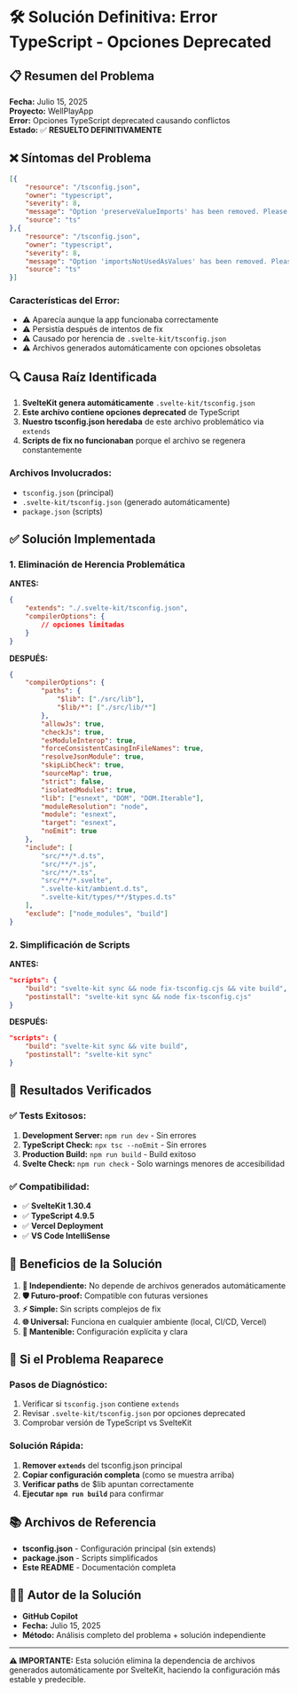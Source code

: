 # 🛠️ Solución Definitiva: Error TypeScript - Opciones Deprecated

## 📋 **Resumen del Problema**

**Fecha:** Julio 15, 2025  
**Proyecto:** WellPlayApp  
**Error:** Opciones TypeScript deprecated causando conflictos  
**Estado:** ✅ **RESUELTO DEFINITIVAMENTE**

## ❌ **Síntomas del Problema**

```json
[{
	"resource": "/tsconfig.json",
	"owner": "typescript",
	"severity": 8,
	"message": "Option 'preserveValueImports' has been removed. Please remove it from your configuration. Use 'verbatimModuleSyntax' instead.",
	"source": "ts"
},{
	"resource": "/tsconfig.json", 
	"owner": "typescript",
	"severity": 8,
	"message": "Option 'importsNotUsedAsValues' has been removed. Please remove it from your configuration. Use 'verbatimModuleSyntax' instead.",
	"source": "ts"
}]
```

### **Características del Error:**
- ⚠️ Aparecía aunque la app funcionaba correctamente
- ⚠️ Persistía después de intentos de fix
- ⚠️ Causado por herencia de `.svelte-kit/tsconfig.json`
- ⚠️ Archivos generados automáticamente con opciones obsoletas

## 🔍 **Causa Raíz Identificada**

1. **SvelteKit genera automáticamente** `.svelte-kit/tsconfig.json`
2. **Este archivo contiene opciones deprecated** de TypeScript
3. **Nuestro tsconfig.json heredaba** de este archivo problemático via `extends`
4. **Scripts de fix no funcionaban** porque el archivo se regenera constantemente

### **Archivos Involucrados:**
- `tsconfig.json` (principal) 
- `.svelte-kit/tsconfig.json` (generado automáticamente)
- `package.json` (scripts)

## ✅ **Solución Implementada**

### **1. Eliminación de Herencia Problemática**

**ANTES:**
```json
{
	"extends": "./.svelte-kit/tsconfig.json",
	"compilerOptions": {
		// opciones limitadas
	}
}
```

**DESPUÉS:**
```json
{
	"compilerOptions": {
		"paths": {
			"$lib": ["./src/lib"],
			"$lib/*": ["./src/lib/*"]
		},
		"allowJs": true,
		"checkJs": true,
		"esModuleInterop": true,
		"forceConsistentCasingInFileNames": true,
		"resolveJsonModule": true,
		"skipLibCheck": true,
		"sourceMap": true,
		"strict": false,
		"isolatedModules": true,
		"lib": ["esnext", "DOM", "DOM.Iterable"],
		"moduleResolution": "node",
		"module": "esnext",
		"target": "esnext",
		"noEmit": true
	},
	"include": [
		"src/**/*.d.ts",
		"src/**/*.js",
		"src/**/*.ts", 
		"src/**/*.svelte",
		".svelte-kit/ambient.d.ts",
		".svelte-kit/types/**/$types.d.ts"
	],
	"exclude": ["node_modules", "build"]
}
```

### **2. Simplificación de Scripts**

**ANTES:**
```json
"scripts": {
	"build": "svelte-kit sync && node fix-tsconfig.cjs && vite build",
	"postinstall": "svelte-kit sync && node fix-tsconfig.cjs"
}
```

**DESPUÉS:**
```json
"scripts": {
	"build": "svelte-kit sync && vite build",
	"postinstall": "svelte-kit sync"
}
```

## 🎯 **Resultados Verificados**

### **✅ Tests Exitosos:**
1. **Development Server:** `npm run dev` - Sin errores
2. **TypeScript Check:** `npx tsc --noEmit` - Sin errores
3. **Production Build:** `npm run build` - Build exitoso
4. **Svelte Check:** `npm run check` - Solo warnings menores de accesibilidad

### **✅ Compatibilidad:**
- ✅ **SvelteKit 1.30.4**
- ✅ **TypeScript 4.9.5** 
- ✅ **Vercel Deployment**
- ✅ **VS Code IntelliSense**

## 🚀 **Beneficios de la Solución**

1. **🔧 Independiente:** No depende de archivos generados automáticamente
2. **🛡️ Futuro-proof:** Compatible con futuras versiones
3. **⚡ Simple:** Sin scripts complejos de fix
4. **🌐 Universal:** Funciona en cualquier ambiente (local, CI/CD, Vercel)
5. **📝 Mantenible:** Configuración explícita y clara

## 🔄 **Si el Problema Reaparece**

### **Pasos de Diagnóstico:**
1. Verificar si `tsconfig.json` contiene `extends`
2. Revisar `.svelte-kit/tsconfig.json` por opciones deprecated
3. Comprobar versión de TypeScript vs SvelteKit

### **Solución Rápida:**
1. **Remover `extends`** del tsconfig.json principal
2. **Copiar configuración completa** (como se muestra arriba)
3. **Verificar paths** de $lib apuntan correctamente
4. **Ejecutar `npm run build`** para confirmar

## 📚 **Archivos de Referencia**

- **tsconfig.json** - Configuración principal (sin extends)
- **package.json** - Scripts simplificados
- **Este README** - Documentación completa

## 👨‍💻 **Autor de la Solución**

- **GitHub Copilot**
- **Fecha:** Julio 15, 2025
- **Método:** Análisis completo del problema + solución independiente

---

**⚠️ IMPORTANTE:** Esta solución elimina la dependencia de archivos generados automáticamente por SvelteKit, haciendo la configuración más estable y predecible.
